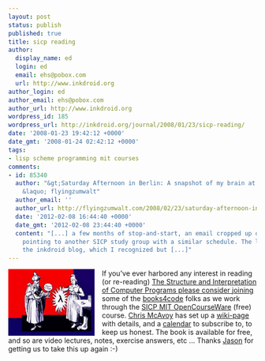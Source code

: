 ```yaml
---
layout: post
status: publish
published: true
title: sicp reading
author:
  display_name: ed
  login: ed
  email: ehs@pobox.com
  url: http://www.inkdroid.org
author_login: ed
author_email: ehs@pobox.com
author_url: http://www.inkdroid.org
wordpress_id: 185
wordpress_url: http://inkdroid.org/journal/2008/01/23/sicp-reading/
date: '2008-01-23 19:42:12 +0000'
date_gmt: '2008-01-24 02:42:12 +0000'
tags:
- lisp scheme programming mit courses
comments:
- id: 85340
  author: "&gt;Saturday Afternoon in Berlin: A snapshot of my brain at the moment
    &laquo; flyingzumwalt"
  author_email: ''
  author_url: http://flyingzumwalt.com/2008/02/23/saturday-afternoon-in-berlin-a-snapshot-of-my-brain-at-the-moment/
  date: '2012-02-08 16:44:40 +0000'
  date_gmt: '2012-02-08 23:44:40 +0000'
  content: "[...] a few months of stop-and-start, an email cropped up on the list
    pointing to another SICP study group with a similar schedule. The link referenced
    the inkdroid blog, which I recognized but [...]"
---
```

<p><a href="http://mitpress.mit.edu/sicp/"><img src="/images/sicp.jpg"
style="float: left; width: 175px; margin-right: 15px; border: none;" /></a> If you've ever harbored any interest in reading (or re-reading) <span class="Z3988"
title="ctx_ver=Z39.88-2004&amp;rft_val_fmt=info%3Aofi%2Ffmt%3Akev%3Amtx%3Abook&amp;rfr_id=info%3Asid%2Focoins.info%3Agenerator&amp;rft.genre=book&amp;rft.btitle=Structure+and+Interpretation+of+Computer+Programs&amp;rft.title=Structure+and+Interpretation+of+Computer+Programs+-+2nd+Edition+%28MIT+Electrical+Engineering+and+Computer+Science%29&amp;rft.isbn=0262011530&amp;rft.aulast=Abelson&amp;rft.aufirst=Harold&amp;rft.au=Harold+Abelson&amp;rft.au=Gerald+Jay+Sussman&amp;rft.date=1996-07&amp;rft.pub=The+MIT+Press&amp;rft.place=Cambridge%2C+Mass.&amp;rft.tpages=683&amp;rft.id=http%3A%2F%2Fwww.amazon.com%2Fgp%2Fproduct%2F0262011530%253ftag%3Dlinkbaton%2526link_code%3Dxm2%2526camp%3D2025%2526dev-t%3DD2WMXA685PFEEC"><a href="http://mitpress.mit.edu/sicp/">The Structure and Interpretation of Computer Programs</span> please consider <a href="http://groups.google.com/group/books4code/web/sicp---200801">joining</a> some of the <a href="http://groups.google.com/group/books4code">books4code</a> folks as we work through the <a href="http://ocw.mit.edu/OcwWeb/Electrical-Engineering-and-Computer-Science/6-001Spring-2005/CourseHome/index.htm">SICP MIT OpenCourseWare</a> (free) course. <a href="http://weblog.lonelylion.com/">Chris McAvoy</a> has set up a <a href="http://groups.google.com/group/books4code/web/sicp---200801">wiki-page</a> with details, and 
a <a href="http://www.google.com/calendar/embed?src=neatlo1k66fqopnodb39cm2vjk%40group.calendar.google.com">calendar</a> to subscribe to, to keep us honest. The book is available for free, and so are video lectures, notes, exercise answers, etc ... Thanks <a href="http://multiply.org/notebook">Jason</a> for getting us to take this up again :-)</p>
